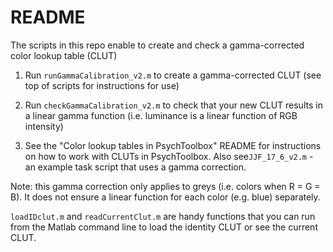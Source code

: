 # README

The scripts in this repo enable to create and check a gamma-corrected color lookup table (CLUT)

1. Run `runGammaCalibration_v2.m` to create a gamma-corrected CLUT (see top of scripts for instructions for use)

2. Run `checkGammaCalibration_v2.m` to check that your new CLUT results in a linear gamma function (i.e. luminance is a linear function of RGB intensity)

3. See the "Color lookup tables in PsychToolbox" README for instructions on how to work with CLUTs in PsychToolbox. Also see`JJF_17_6_v2.m` - an example task script that uses a gamma correction. 

Note: this gamma correction only applies to greys (i.e. colors when R = G = B). It does not ensure a linear function for each color (e.g. blue) separately. 

`loadIDclut.m` and `readCurrentClut.m` are handy functions that you can run from the Matlab command line to load the identity CLUT or see the current CLUT. 







